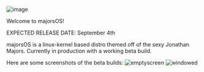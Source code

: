 ![image](https://github.com/publicthepenguin/majorsOS/assets/78757716/e2a96e77-3720-4062-a039-935350b980f7)

Welcome to majorsOS! 

EXPECTED RELEASE DATE: September 4th 

majorsOS is a linux-kernel based distro themed off of the sexy Jonathan Majors.
Currently in production with a working beta build. 

Here are some screenshots of the beta builds: 
![emptyscreen](https://github.com/publicthepenguin/majorsOS/assets/78757716/32e9e90b-a3c6-4291-89d2-28de5c2d9e2f)
![windowed](https://github.com/publicthepenguin/majorsOS/assets/78757716/0d4ffd2e-f7f6-4618-b990-426ec0ce2659)
